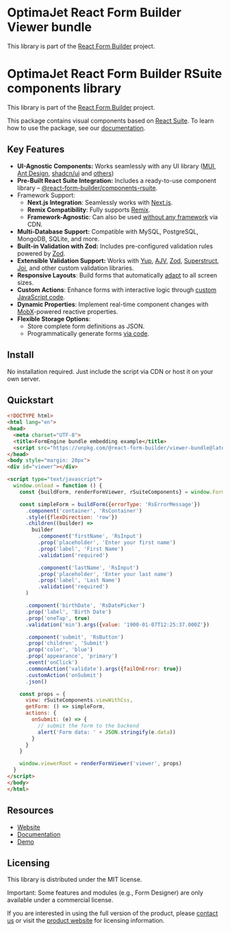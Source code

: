 # OptimaJet React Form Builder Viewer bundle

This library is part of the [React Form Builder](https://formengine.io/) project.

# OptimaJet React Form Builder RSuite components library

This library is part of the [React Form Builder](https://formengine.io/) project.

This package contains visual components based on [React Suite](https://rsuitejs.com/). To learn how to use the package, see
our [documentation](https://formengine.io/documentation/).

## Key Features

- **UI-Agnostic Components:** Works seamlessly with any UI
  library ([MUI](https://mui.com/), [Ant Design](https://ant.design/), [shadcn/ui](https://ui.shadcn.com/)
  and [others](https://formengine.io/documentation/custom-components))
- **Pre-Built React Suite Integration:** Includes a ready-to-use component
  library – [@react-form-builder/components-rsuite](https://www.npmjs.com/package/@react-form-builder/components-rsuite).
- Framework Support:
  - **Next.js Integration**: Seamlessly works with [Next.js](https://formengine.io/documentation/usage-with-nextjs).
  - **Remix Compatibility**: Fully supports [Remix](https://formengine.io/documentation/usage-with-remix).
  - **Framework-Agnostic**: Can also be used [without any framework](https://formengine.io/documentation/installation#cdn) via CDN.
- **Multi-Database Support:** Compatible with MySQL, PostgreSQL, MongoDB, SQLite, and more.
- **Built-in Validation with Zod:** Includes pre-configured validation rules powered by [Zod](https://github.com/colinhacks/zod).
- **Extensible Validation Support:** Works
  with [Yup](https://github.com/jquense/yup), [AJV](https://github.com/ajv-validator/ajv), [Zod](https://github.com/colinhacks/zod),
  [Superstruct](https://github.com/ianstormtaylor/superstruct),
  [Joi](https://github.com/hapijs/joi), and other custom validation libraries.
- **Responsive Layouts**: Build forms that automatically [adapt](https://formengine.io/documentation/adaptive-layout) to all screen sizes.
- **Custom Actions**: Enhance forms with interactive logic through [custom JavaScript code](https://formengine.io/documentation/actions).
- **Dynamic Properties**: Implement real-time component changes with [MobX](https://github.com/mobxjs/mobx)-powered reactive properties.
- **Flexible Storage Options**:
  - Store complete form definitions as JSON.
  - Programmatically generate forms [via code](https://formengine.io/documentation/building-forms-via-code).

## Install

No installation required. Just include the script via CDN or host it on your own server.

## Quickstart

```html
<!DOCTYPE html>
<html lang="en">
<head>
  <meta charset="UTF-8">
  <title>FormEngine bundle embedding example</title>
  <script src="https://unpkg.com/@react-form-builder/viewer-bundle@latest/dist/index.iife.js" async defer></script>
</head>
<body style="margin: 20px">
<div id="viewer"></div>

<script type="text/javascript">
  window.onload = function () {
    const {buildForm, renderFormViewer, rSuiteComponents} = window.FormEngineViewerBundle;

    const simpleForm = buildForm({errorType: 'RsErrorMessage'})
      .component('container', 'RsContainer')
      .style({flexDirection: 'row'})
      .children((builder) =>
        builder
          .component('firstName', 'RsInput')
          .prop('placeholder', 'Enter your first name')
          .prop('label', 'First Name')
          .validation('required')

          .component('lastName', 'RsInput')
          .prop('placeholder', 'Enter your last name')
          .prop('label', 'Last Name')
          .validation('required')
      )

      .component('birthDate', 'RsDatePicker')
      .prop('label', 'Birth Date')
      .prop('oneTap', true)
      .validation('min').args({value: '1900-01-07T12:25:37.000Z'})

      .component('submit', 'RsButton')
      .prop('children', 'Submit')
      .prop('color', 'blue')
      .prop('appearance', 'primary')
      .event('onClick')
      .commonAction('validate').args({failOnError: true})
      .customAction('onSubmit')
      .json()

    const props = {
      view: rSuiteComponents.viewWithCss,
      getForm: () => simpleForm,
      actions: {
        onSubmit: (e) => {
          // submit the form to the backend
          alert('Form data: ' + JSON.stringify(e.data))
        }
      }
    }

    window.viewerRoot = renderFormViewer('viewer', props)
  }
</script>
</body>
</html>
```

## Resources

- [Website](https://formengine.io/)
- [Documentation](https://formengine.io/documentation)
- [Demo](https://demo.formengine.io/)

## Licensing

This library is distributed under the MIT license.

Important: Some features and modules (e.g., Form Designer) are only available under a commercial license.

If you are interested in using the full version of the product, please [contact us](mailto:sales@optimajet.com) or visit
the [product website](https://formengine.io/pricing) for licensing information.
